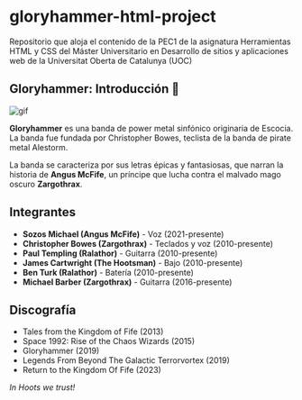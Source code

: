 # gloryhammer-html-project
Repositorio que aloja el contenido de la PEC1 de la asignatura Herramientas HTML y CSS del Máster Universitario en Desarrollo de sitios y aplicaciones web de la Universitat Oberta de Catalunya (UOC)



## Gloryhammer: Introducción 🔨

![gif](img/readme_gif.gif)

**Gloryhammer** es una banda de power metal sinfónico originaria de Escocia. La banda fue fundada por Christopher Bowes, teclista de la banda de pirate metal Alestorm. 

La banda se caracteriza por sus letras épicas y fantasiosas, que narran la historia de **Angus McFife**, un príncipe que lucha contra el malvado mago oscuro **Zargothrax**.

## Integrantes
- **Sozos Michael (Angus McFife)** - Voz (2021-presente)
- **Christopher Bowes (Zargothrax)** - Teclados y voz (2010-presente)
- **Paul Templing (Ralathor)** - Guitarra (2010-presente)
- **James Cartwright (The Hootsman)** - Bajo (2010-presente)
- **Ben Turk (Ralathor)** - Batería (2010-presente)
- **Michael Barber (Zargothrax)** - Guitarra (2016-presente)

## Discografía

- Tales from the Kingdom of Fife (2013)
- Space 1992: Rise of the Chaos Wizards (2015)
- Gloryhammer (2019)
- Legends From Beyond The Galactic Terrorvortex (2019)
- Return to the Kingdom Of Fife (2023)





*In Hoots we trust!*